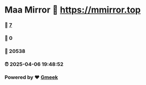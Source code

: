 # Maa Mirror :link: https://mmirror.top 
### :page_facing_up: [7](https://mmirror.top/tag.html) 
### :speech_balloon: 0 
### :hibiscus: 20538 
### :alarm_clock: 2025-04-06 19:48:52 
### Powered by :heart: [Gmeek](https://github.com/Meekdai/Gmeek)
